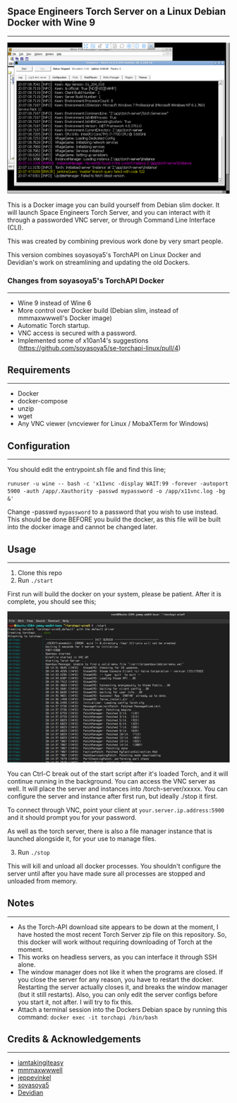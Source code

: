 ## Space Engineers Torch Server on a Linux Debian Docker with Wine 9
---

![TorchAPI GUI in VNC](images/torchapi-vnc.png) 

This is a Docker image you can build yourself from Debian slim docker.
It will launch Space Engineers Torch Server, and you can interact with it
through a passworded VNC server, or through Command Line Interface
(CLI).

This was created by combining previous work done by very smart people.

This version combines soyasoya5's TorchAPI on Linux Docker and
Devidian's work on streamlining and updating the old Dockers.

### Changes from soyasoya5's TorchAPI Docker
---
 - Wine 9 instead of Wine 6
 - More control over Docker build (Debian slim, instead of mmmaxwwwell's Docker image)
 - Automatic Torch startup.
 - VNC access is secured with a password.
 - Implemented some of x10an14's suggestions (https://github.com/soyasoya5/se-torchapi-linux/pull/4)

## Requirements
---
- Docker
- docker-compose
- unzip
- wget
- Any VNC viewer (vncviewer for Linux / MobaXTerm for Windows)

## Configuration
---
You should edit the entrypoint.sh file and find this line;

`runuser -u wine -- bash -c 'x11vnc -display WAIT:99 -forever
-autoport 5900 -auth /app/.Xauthority -passwd mypassword -o
/app/x11vnc.log -bg &'`

Change -passwd `mypassword` to a password that you wish to use
instead.  This should be done BEFORE you build the docker, as this
file will be built into the docker image and cannot be changed later.

## Usage
---
1. Clone this repo
2. Run `./start`

First run will build the docker on your system, please be patient.
After it is complete, you should see this;

![TorchAPI from Command Line](images/torchapi-start.png)

You can Ctrl-C break out of the start script after it's loaded Torch, and it will
continue running in the background.  You can access the VNC server as
well.  It will place the server and instances into /torch-server/xxxxx.
You can configure the server and instance after first run, but ideally ./stop
it first.

To connect through VNC, point your client at `your.server.ip.address:5900` and it
should prompt you for your password.

As well as the torch server, there is also a file manager instance
that is launched alongside it, for your use to manage files.

3. Run `./stop`

This will kill and unload all docker processes.  You shouldn't
configure the server until after you have made sure all processes are
stopped and unloaded from memory.

## Notes
---
- As the Torch-API download site appears to be down at the moment, I
have hosted the most recent Torch Server zip file on this repository.
So, this docker will work without requiring downloading of Torch at
the moment.
- This works on headless servers, as you can interface it through SSH
alone.
- The window manager does not like it when the programs are closed.  If you close the server for any reason, you have to restart the docker.  Restarting the server actually closes it, and breaks the window manager (but it still restarts).  Also, you can only edit the server configs before you start it, not after.  I will try to fix this.
- Attach a terminal session into the Dockers Debian space by running this command: `docker exec -it torchapi /bin/bash`

## Credits & Acknowledgements
---
- [iamtakingiteasy](https://github.com/iamtakingiteasy/se-torchapi-ds-docker)
- [mmmaxwwwell](https://github.com/mmmaxwwwell)
- [jeppevinkel](https://github.com/jeppevinkel)
- [soyasoya5](github.com/soyasoya5/se-torchapi-linux)
- [Devidian](https://github.com/Devidian/docker-spaceengineers)
